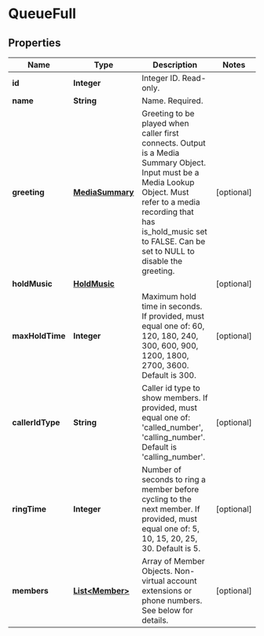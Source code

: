 
# QueueFull

## Properties
Name | Type | Description | Notes
------------ | ------------- | ------------- | -------------
**id** | **Integer** | Integer ID. Read-only. | 
**name** | **String** | Name. Required. | 
**greeting** | [**MediaSummary**](MediaSummary.md) | Greeting to be played when caller first connects. Output is a Media Summary Object. Input must be a Media Lookup Object. Must refer to a media recording that has is_hold_music set to FALSE. Can be set to NULL to disable the greeting. |  [optional]
**holdMusic** | [**HoldMusic**](HoldMusic.md) |  |  [optional]
**maxHoldTime** | **Integer** | Maximum hold time in seconds. If provided, must equal one of: 60, 120, 180, 240, 300, 600, 900, 1200, 1800, 2700, 3600. Default is 300. |  [optional]
**callerIdType** | **String** | Caller id type to show members. If provided, must equal one of: &#39;called_number&#39;, &#39;calling_number&#39;. Default is &#39;calling_number&#39;. |  [optional]
**ringTime** | **Integer** | Number of seconds to ring a member before cycling to the next member. If provided, must equal one of: 5, 10, 15, 20, 25, 30. Default is 5. |  [optional]
**members** | [**List&lt;Member&gt;**](Member.md) | Array of Member Objects. Non-virtual account extensions or phone numbers. See below for details. |  [optional]



